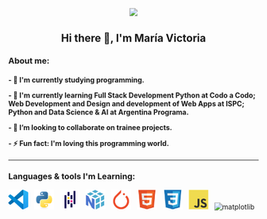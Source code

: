 <div id="header" align="center">
  <img src="https://media.giphy.com/media/436hhtZJQAT86nomhG/giphy.gif" width="30%">
  <h2 style="font-weight: bold;">Hi there 👋, I'm María Victoria</h2>
</div>

<div>
  <h3>About me:</h3>
</div>

<h4>
  <p>- 🔭 I'm currently studying programming.</p>
  <p>- 🌱 I'm currently learning Full Stack Development Python at Codo a Codo; Web Development and Design and development of Web Apps at ISPC; Python and Data Science & AI at Argentina Programa.</p>
  <p>- 👯 I’m looking to collaborate on trainee projects.</p>
  <p>- ⚡ Fun fact: I'm loving this programming world.</p>
</h4>

---

<div id="header" align="left">
  <span class="iconify" data-icon="eos-icons:machine-learning" data-inline="false"></span>
  <h3> Languages & tools I'm Learning:</h3>
</div>

<div>
  <img src="https://github.com/devicons/devicon/blob/master/icons/vscode/vscode-original.svg" title="vsc" alt="vsc" width="40" height="40" /> &nbsp;
  <img src="https://github.com/devicons/devicon/blob/master/icons/python/python-original.svg" title="python" alt="python" width="40" height="40" /> &nbsp;
  <img src="https://github.com/devicons/devicon/blob/master/icons/pandas/pandas-original.svg" title="pandas" alt="pandas" width="40" height="40" /> &nbsp;
  <img src="https://github.com/devicons/devicon/blob/master/icons/numpy/numpy-original.svg" title="numpy" alt="numpy" width="40" height="40" /> &nbsp;
  <img src="https://github.com/devicons/devicon/blob/master/icons/pytorch/pytorch-original.svg" title="pytorch" alt="pytorch" width="40" height="40" /> &nbsp;
  <img src="https://github.com/devicons/devicon/blob/master/icons/html5/html5-original.svg" title="HTML5" alt="HTML5" width="40" height="40" /> &nbsp;
  <img src="https://github.com/devicons/devicon/blob/master/icons/css3/css3-original.svg" title="css3" alt="css3" width="40" height="40" /> &nbsp;
  <img src="https://github.com/devicons/devicon/blob/master/icons/javascript/javascript-original.svg" title="javascript" alt="javascript" width="40" height="40" /> &nbsp;
  <img src="https://raw.githubusercontent.com/matplotlib/matplotlib/master/doc/_static/logo2_compressed.svg" title="matplotlib" alt="matplotlib" width="40" height="40" /> &nbsp;
</div>

